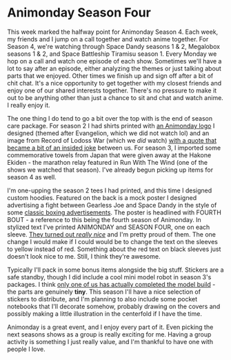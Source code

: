 # Animonday Season Four

This week marked the halfway point for Animonday Season 4. Each week, my friends and I jump on a call together and watch anime together. For Season 4, we're watching through Space Dandy seasons 1 & 2, Megalobox seasons 1 & 2, and Space Battleship Tiramisu season 1. Every Monday we hop on a call and watch one episode of each show. Sometimes we'll have a lot to say after an episode, either analyzing the themes or just talking about parts that we enjoyed. Other times we finish up and sign off after a bit of chit chat. It's a nice opportunity to get together with my closest friends and enjoy one of our shared interests together. There's no pressure to make it out to be anything other than just a chance to sit and chat and watch anime. I really enjoy it.

The one thing I do tend to go a bit over the top with is the end of season care package. For season 2 I had shirts printed with [an Animonday logo](https://github.com/mosevique/milomitir/blob/main/_media/241204_logo.jpg) I designed (themed after Evangelion, which we did not watch lol) and an image from Record of Lodoss War (which we *did* watch) [with a quote that became a bit of an insided joke](https://github.com/mosevique/milomitir/blob/main/_media/241204_lodoss.jpg) between us. For season 3, I imported some commemorative towels from Japan that were given away at the Hakone Ekiden - the marathon relay featured in Run With The Wind (one of the shows we watched that season). I've already begun picking up items for season 4 as well. 

I'm one-upping the season 2 tees I had printed, and this time I designed custom hoodies. Featured on the back is a mock poster I designed advertising a fight between Gearless Joe and Space Dandy in the style of some [classic boxing advertisements](https://github.com/mosevique/milomitir/blob/main/_media/241204_retro.png). The poster is headlined with FOURTH BOUT - a reference to this being the fourth season of Animonday. In stylized text I've printed ANIMONDAY and SEASON FOUR, one on each sleeve. [They turned out *really nice*](https://github.com/mosevique/milomitir/blob/main/_media/241204_hoodie.jpg) and I'm pretty proud of them. The one change I would make if I could would be to change the text on the sleeves to yellow instead of red. Something about the red text on black sleeves just doesn't look nice to me. Still, I think they're awesome. 

Typically I'll pack in some bonus items alongside the big stuff. Stickers are a safe standby, though I did include a cool mini model robot in season 3's packages. I think [only one of us has actually completed the model build](https://github.com/mosevique/milomitir/blob/main/_media/241204_robot.png) - the parts are genuinely **tiny**. This season I'll have a nice selection of stickers to distribute, and I'm planning to also include some pocket notebooks that I'll decorate somehow, probably drawing on the covers and possibly making a little illustration in the centerfold if I have the time.

Animonday is a great event, and I enjoy every part of it. Even picking the next seasons shows as a group is really exciting for me. Having a group activity is something I just really value, and I'm thankful to have one with people I love.
